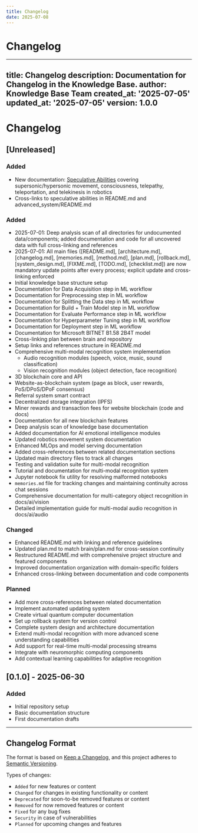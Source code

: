 ```yaml
---
title: Changelog
date: 2025-07-08
---
```


# Changelog

---
title: Changelog
description: Documentation for Changelog in the Knowledge Base.
author: Knowledge Base Team
created_at: '2025-07-05'
updated_at: '2025-07-05'
version: 1.0.0
---

# Changelog

## [Unreleased]

### Added
- New documentation: [Speculative Abilities](docs/robotics/advanced_system/speculative_abilities.md) covering supersonic/hypersonic movement, consciousness, telepathy, teleportation, and telekinesis in robotics
- Cross-links to speculative abilities in README.md and advanced_system/README.md

### Added
- 2025-07-01: Deep analysis scan of all directories for undocumented data/components; added documentation and code for all uncovered data with full cross-linking and references
- 2025-07-01: All main files ([README.md], [architecture.md], [changelog.md], [memories.md], [method.md], [plan.md], [rollback.md], [system_design.md], [FIXME.md], [TODO.md], [checklist.md]) are now mandatory update points after every process; explicit update and cross-linking enforced
- Initial knowledge base structure setup
- Documentation for Data Acquisition step in ML workflow
- Documentation for Preprocessing step in ML workflow
- Documentation for Splitting the Data step in ML workflow
- Documentation for Build + Train Model step in ML workflow
- Documentation for Evaluate Performance step in ML workflow
- Documentation for Hyperparameter Tuning step in ML workflow
- Documentation for Deployment step in ML workflow
- Documentation for Microsoft BITNET B1.58 2B4T model
- Cross-linking plan between brain and repository
- Setup links and references structure in README.md
- Comprehensive multi-modal recognition system implementation
  - Audio recognition modules (speech, voice, music, sound classification)
  - Vision recognition modules (object detection, face recognition)
- 3D blockchain core and API
- Website-as-blockchain system (page as block, user rewards, PoS/DPoS/DPoF consensus)
- Referral system smart contract
- Decentralized storage integration (IPFS)
- Miner rewards and transaction fees for website blockchain (code and docs)
- Documentation for all new blockchain features
- Deep analysis scan of knowledge base documentation
- Added documentation for AI emotional intelligence modules
- Updated robotics movement system documentation
- Enhanced MLOps and model serving documentation
- Added cross-references between related documentation sections
- Updated main directory files to track all changes
- Testing and validation suite for multi-modal recognition
- Tutorial and documentation for multi-modal recognition system
- Jupyter notebook fix utility for resolving malformed notebooks
- `memories.md` file for tracking changes and maintaining continuity across chat sessions
- Comprehensive documentation for multi-category object recognition in docs/ai/vision
- Detailed implementation guide for multi-modal audio recognition in docs/ai/audio

### Changed
- Enhanced README.md with linking and reference guidelines
- Updated plan.md to match brain/plan.md for cross-session continuity
- Restructured README.md with comprehensive project structure and featured components
- Improved documentation organization with domain-specific folders
- Enhanced cross-linking between documentation and code components

### Planned
- Add more cross-references between related documentation
- Implement automated updating system
- Create virtual quantum computer documentation
- Set up rollback system for version control
- Complete system design and architecture documentation
- Extend multi-modal recognition with more advanced scene understanding capabilities
- Add support for real-time multi-modal processing streams
- Integrate with neuromorphic computing components
- Add contextual learning capabilities for adaptive recognition

## [0.1.0] - 2025-06-30

### Added
- Initial repository setup
- Basic documentation structure
- First documentation drafts

---

## Changelog Format

The format is based on [Keep a Changelog](https://keepachangelog.com/en/1.0.0/),
and this project adheres to [Semantic Versioning](https://semver.org/spec/v2.0.0.html).

Types of changes:
- `Added` for new features or content
- `Changed` for changes in existing functionality or content
- `Deprecated` for soon-to-be removed features or content
- `Removed` for now removed features or content
- `Fixed` for any bug fixes
- `Security` in case of vulnerabilities
- `Planned` for upcoming changes and features
